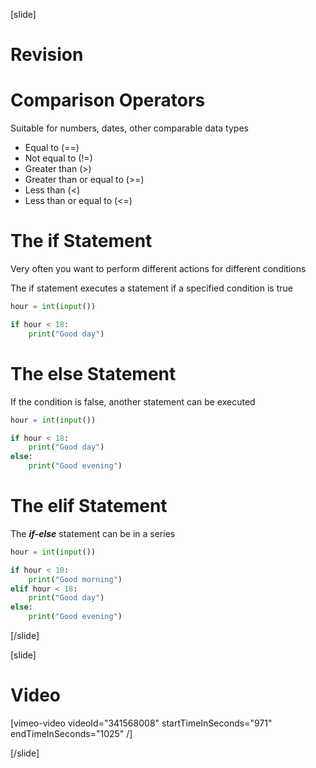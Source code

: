 [slide]
# Revision

# Comparison Operators
Suitable for numbers, dates, other comparable data types

* Equal to (==)
* Not equal to (!=)
* Greater than (>)
* Greater than or equal to (>=)
* Less than (<)
* Less than or equal to (<=)

# The if Statement
Very often you want to perform different actions for different conditions

The if statement executes a statement if a specified condition is true

```python
hour = int(input())

if hour < 18:
    print("Good day")
```

# The else Statement
If the condition is false, another statement can be executed

```python
hour = int(input())

if hour < 18:
    print("Good day")
else:
    print("Good evening")
```

# The elif Statement

The ***if-else*** statement can be in a series

```python
hour = int(input())

if hour < 10:
    print("Good morning")
elif hour < 18:
    print("Good day")
else:
    print("Good evening")
```
[/slide]

[slide]
# Video

[vimeo-video videoId="341568008" startTimeInSeconds="971" endTimeInSeconds="1025" /]

[/slide]